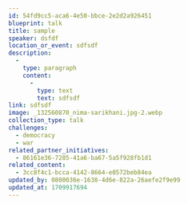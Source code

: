 ```yaml
---
id: 54fd9cc5-aca6-4e50-bbce-2e2d2a926451
blueprint: talk
title: sample
speaker: dsfdf
location_or_event: sdfsdf
description:
  -
    type: paragraph
    content:
      -
        type: text
        text: sdfsdf
link: sdfsdf
image: _132560870_nima-sarikhani.jpg-2.webp
collection_type: talk
challenges:
  - democracy
  - war
related_partner_initiatives:
  - 86161e36-7285-41a6-ba67-5a5f928fb1d1
related_content:
  - 3cc8f4c1-bcca-4142-8664-e0572beb84ea
updated_by: 0800036e-1638-4d6e-822a-26aefe2f9e99
updated_at: 1709917694
---
```

